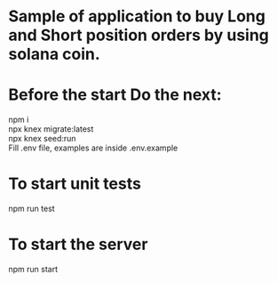 # Sample of application to buy Long and Short position orders by using solana coin.

# Before the start Do the next:
npm i  <br/>
npx knex migrate:latest <br/>
npx knex seed:run <br/>
Fill .env file, examples are inside .env.example

# To start unit tests
npm run test

# To start the server
npm run start

